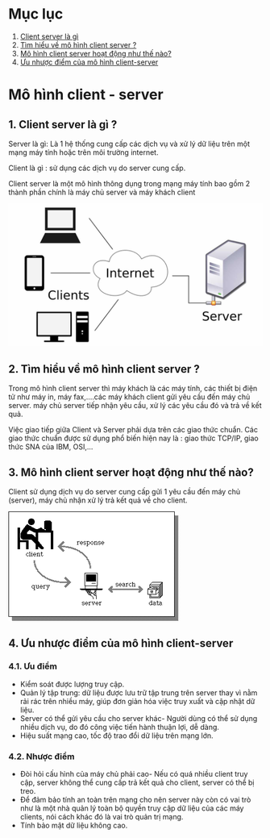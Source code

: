 # Mục lục 

1. [Client server là gì](#a)
2. [Tìm hiểu về mô hình client server ?](#b)
3. [Mô hình client server hoạt động như thế nào?](#c)
4. [Ưu nhược điểm của mô hình client-server](#d)

<a name="a">

# Mô hình client - server </a>

## 1. Client server là gì ?

Server là gì: Là 1 hệ thống cung cấp các dịch vụ và xử lý dữ liệu trên một mạng máy tính hoặc trên môi trường internet.  

Client là gì : sử dụng các dịch vụ do server cung cấp.

Client server là một mô hình thông dụng trong mạng máy tính bao gồm 2 thành phần chính là máy chủ server và máy khách client

![](../images/Mo-hinh-client-server.jpg)

<b name="b">

## 2. Tìm hiểu về mô hình client server ? </b>

Trong mô hình client server thì máy khách là các máy tính, các thiết bị điện tử như máy in, máy fax,….các máy khách client gửi yêu cầu đến máy chủ server. máy chủ server tiếp nhận yêu cầu, xử lý các yêu cầu đó và trả về kết quả. 

Việc giao tiếp giữa Client và Server phải dựa trên các giao thức chuẩn. Các giao thức chuẩn được sử dụng phổ biến hiện nay là : giao thức TCP/IP, giao thức SNA của IBM, OSI,...

<c name="c">

## 3. Mô hình client server hoạt động như thế nào? </c>

Client sử dụng dịch vụ do server cung cấp  gửi 1 yêu cầu đến máy chủ (server), máy chủ nhận xử lý trả kết quả về cho client.

![](../images/client-server-illustration.gif)

<d name="d">

## 4. Ưu nhược điểm của mô hình client-server</d>

### 4.1. Ưu điểm 

- Kiểm soát được lượng truy cập. 
- Quản lý tập trung: dữ liệu được lưu trữ tập trung trên server thay vì nằm rải rác trên nhiều máy, giúp đơn giản hóa việc truy xuất và cập nhật dữ liệu.
- Server có thể gửi yêu cầu cho server khác- Người dùng có thể sử dụng nhiều dịch vụ, do đó công việc tiến hành thuận lợi, dễ dàng.
- Hiệu suất mạng cao, tốc độ trao đổi dữ liệu trên mạng lớn.

### 4.2. Nhược điểm

- Đòi hỏi cấu hình của máy chủ phải cao- Nếu có quá nhiều client truy cập, server không thể cung cấp trả kết quả cho client, server có thể bị treo.
- Để đảm bảo tính an toàn trên mạng cho nên server này còn có vai trò như là một nhà quản lý toàn bộ quyền truy cập dữ liệu của các máy clients, nói cách khác đó là vai trò quản trị mạng.
- Tính bảo mật dữ liệu không cao.